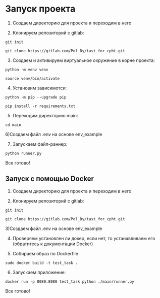 # Запуск проекта

1) Создаем директорию для проекта и переходим в него  

2) Клонируем репозиторий с gitlab:  

`git init`  

`git clone https://gitlab.com/Pol_Dy/tast_for_cpht.git`

3) Создаем и активируем виртуальное окружение в корне проекта:  

`python -m venv venv`

`source venv/bin/activate`

4) Установим зависимотси: 

`python -m pip --upgrade pip`

`pip install -r requirements.txt`

5) Переходим директорию main:  

`cd main`

6)Создаем файл .env на основе env_example

7) Запускаем файл-раннер:

`python runner.py`

Все готово!

## Запуск с помощью Docker

1) Создаем директорию для проекта и переходим в него  

2) Клонируем репозиторий с gitlab:  

`git init`  

`git clone https://gitlab.com/Pol_Dy/tast_for_cpht.git`

3)Создаем файл .env на основе env_example

4)  Проверяем установлен ли докер, если нет, то устанавливаем его  
(обратитесь к документации Docker)

5)  Собираем образ по Dockerfile

`sudo docker build -t test_task .`

6)  Запускаем приложение:

`docker run -p 8080:8080 test_task python ./main/runner.py`

Все готово!

